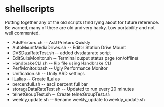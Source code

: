 shellscripts
===========

Putting together any of the old scripts I find lying about for future reference. Be warned, many of these are old and very hacky. Low portability and not well commented. 

* AddPrinters.sh          --  Add Printers Quickly
* AutoMountMediaDrives.sh --  Editor Station Drive Mount
* DVSDataRateTest.sh     --   added dvsdatarate script
* EditSuiteMonitor.sh    --   Terminal output status page (on/offline)
* HandbrakeCLI.sh        --   Rip file using Handbrake CLI
* PerfMonitor.bash       --   Ugly Performance Monitor
* Unification.sh       --     Unify ARD settings      
* ll_alias            --      Create ll_alias 
* percentfull.sh      --      ascii percent full bar
* storageDataRateTest.sh --   Updated to run every 20 minutes
* telnetGroupTest.sh    --    Create telnetGroupTest.sh
* weekly_update.sh -- Rename weekly_update to weekly_update.sh  

